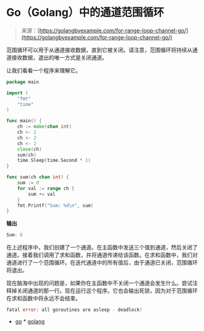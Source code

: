 <!--yml

分类：未分类

日期：2024-10-13 06:24:50

-->

# Go（Golang）中的通道范围循环

> 来源：[https://golangbyexample.com/for-range-loop-channel-go/](https://golangbyexample.com/for-range-loop-channel-go/)

范围循环可以用于从通道接收数据，直到它被关闭。请注意，范围循环将持续从通道接收数据，退出的唯一方式是关闭通道。

让我们看看一个程序来理解它。

```go
package main

import (
	"fmt"
	"time"
)

func main() {
	ch := make(chan int)
	ch <- 2
	ch <- 2
	ch <- 2
	close(ch)
	sum(ch)
	time.Sleep(time.Second * 1)
}

func sum(ch chan int) {
	sum := 0
	for val := range ch {
		sum += val
	}
	fmt.Printf("Sum: %d\n", sum)
}
```

**输出**

```go
Sum: 6
```

在上述程序中，我们创建了一个通道。在主函数中发送三个值到通道，然后关闭了通道。接着我们调用了求和函数，并将通道传递给该函数。在求和函数中，我们对通道进行了一个范围循环。在迭代通道中的所有值后，由于通道已关闭，范围循环将退出。

现在脑海中出现的问题是，如果你在主函数中不关闭一个通道会发生什么。尝试注释掉关闭通道的那一行。现在运行这个程序。它也会输出死锁，因为对于范围循环在求和函数中将永远不会结束。

```go
fatal error: all goroutines are asleep - deadlock!
```

+   [go](https://golangbyexample.com/tag/go/) *   [golang](https://golangbyexample.com/tag/golang/)
